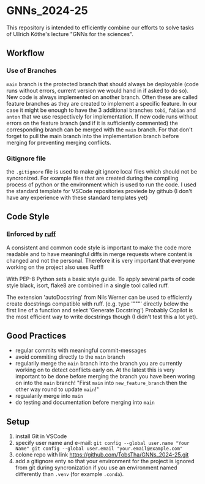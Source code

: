 # GNNs_2024-25
This repository is intended to efficiently combine our efforts to solve tasks of Ullrich Köthe's lecture "GNNs for the sciences".

## Workflow
### Use of Branches
`main` branch is the protected branch that should always be deployable (code runs without errors, current version we would hand in if asked to do so). New code is always implemented on another branch. 
Often these are called feature branches as they are created to implement a specific feature. In our case it might be enough to have the 3 additional branches `tobi`, `fabian` and `anton` that we use respectively for implementation. If new code runs without errors on the feature branch (and if it is sufficiently commented) the corresponding branch can be merged with the `main` branch. For that don't forget to pull the main branch into the implementation branch before merging for preventing merging conflicts.

### Gitignore file
the `.gitignore` file is used to make git ignore local files which should not be syncronized. For example files that are created during the compiling process of python or the environment which is used to run the code.
I used the standard template for VSCode repositories proviede by github (I don't have any experience with these standard templates yet)

## Code Style
### Enforced by [ruff](https://github.com/astral-sh/ruff)
A consistent and common code style is important to make the code more readable and to have meaningful diffs in merge requests where content is changed and not the personal. Therefore it is very important that everyone working on the project also uses Ruff!! 

With PEP-8 Python sets a basic style guide. To apply several parts of code style black, isort, flake8 are combined in a single tool called ruff.

The extension 'autoDocstring' from Nils Werner can be used to efficiently create docstrings compatible with ruff. (e.g. type '"""' directly below the first line of a function and select 'Generate Docstring')
Probably Copilot is the most efficient way to write docstrings though (I didn't test this a lot yet).

## Good Practices
-   regular commits with meaningful commit-messages
-   avoid commiting directly to the `main` branch
-   regularily merge the `main` branch into the branch you are currently working on to detect conflicts early on. At the latest this is very important to be done before merging the branch you have been woring on into the `main` branch! "First `main` into `new_feature_branch` then the other way round to update `main`!"
-   regualarily merge into `main`
-   do testing and documentation before merging into `main`

## Setup
1)  install Git in VSCode
2)  specify user name and e-mail:
    `git config --global user.name "Your Name"
    git config --global user.email "your.email@example.com"`
3)  colone repo with link https://github.com/TobsTha/GNNs_2024-25.git
4)  add a gitignore enty so that your environment for the project is ignored from git during syncronization if you use an environment named differently than `.venv` (for example `.conda`).